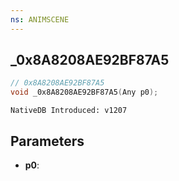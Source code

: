 ```yaml
---
ns: ANIMSCENE
---
```

## _0x8A8208AE92BF87A5

```c
// 0x8A8208AE92BF87A5
void _0x8A8208AE92BF87A5(Any p0);
```

```
NativeDB Introduced: v1207
```

## Parameters
* **p0**:
